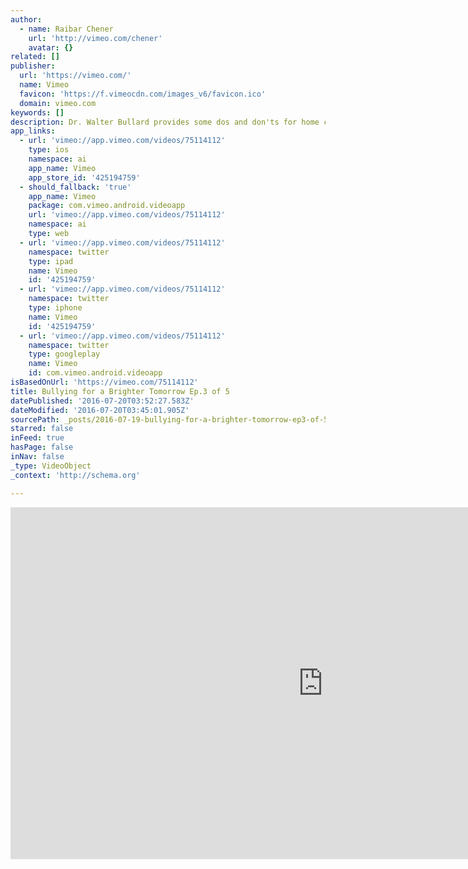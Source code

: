 ```yaml
---
author:
  - name: Raibar Chener
    url: 'http://vimeo.com/chener'
    avatar: {}
related: []
publisher:
  url: 'https://vimeo.com/'
  name: Vimeo
  favicon: 'https://f.vimeocdn.com/images_v6/favicon.ico'
  domain: vimeo.com
keywords: []
description: Dr. Walter Bullard provides some dos and don'ts for home care.
app_links:
  - url: 'vimeo://app.vimeo.com/videos/75114112'
    type: ios
    namespace: ai
    app_name: Vimeo
    app_store_id: '425194759'
  - should_fallback: 'true'
    app_name: Vimeo
    package: com.vimeo.android.videoapp
    url: 'vimeo://app.vimeo.com/videos/75114112'
    namespace: ai
    type: web
  - url: 'vimeo://app.vimeo.com/videos/75114112'
    namespace: twitter
    type: ipad
    name: Vimeo
    id: '425194759'
  - url: 'vimeo://app.vimeo.com/videos/75114112'
    namespace: twitter
    type: iphone
    name: Vimeo
    id: '425194759'
  - url: 'vimeo://app.vimeo.com/videos/75114112'
    namespace: twitter
    type: googleplay
    name: Vimeo
    id: com.vimeo.android.videoapp
isBasedOnUrl: 'https://vimeo.com/75114112'
title: Bullying for a Brighter Tomorrow Ep.3 of 5
datePublished: '2016-07-20T03:52:27.583Z'
dateModified: '2016-07-20T03:45:01.905Z'
sourcePath: _posts/2016-07-19-bullying-for-a-brighter-tomorrow-ep3-of-5.md
starred: false
inFeed: true
hasPage: false
inNav: false
_type: VideoObject
_context: 'http://schema.org'

---
```

<iframe src="https://cdn.embedly.com/widgets/media.html?src=https%3A%2F%2Fplayer.vimeo.com%2Fvideo%2F75114112&amp;url=https%3A%2F%2Fvimeo.com%2F75114112&amp;image=http%3A%2F%2Fi.vimeocdn.com%2Fvideo%2F449597858_1280.jpg&amp;key=b7d04c9b404c499eba89ee7072e1c4f7&amp;type=text%2Fhtml&amp;schema=vimeo" width="1000" height="563" scrolling="no" frameborder="0" allowfullscreen="" style=""></iframe>